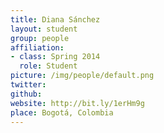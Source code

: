 ```yaml
---
title: Diana Sánchez
layout: student
group: people
affiliation:
- class: Spring 2014
  role: Student
picture: /img/people/default.png
twitter:
github:
website: http://bit.ly/1erHm9g
place: Bogotá, Colombia
---
```

